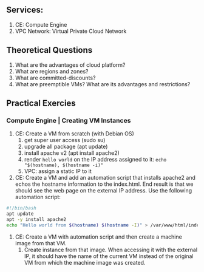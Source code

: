 
## Services:
1. CE: Compute Engine
1. VPC Network: Virtual Private Cloud Network

## Theoretical Questions
1. What are the advantages of cloud platform?
1. What are regions and zones?
1. What are committed-discounts?
1. What are preemptible VMs?  What are its advantages and restrictions?

## Practical Exercies

### Compute Engine | Creating VM Instances
1. CE: Create a VM from scratch (with Debian OS)
    1. get super user access (sudo su)
    1. upgrade all package (apt update)
    1. install apache v2 (apt install apache2)
    1. render `hello world` on the IP address assigned to it: `echo "$(hostname), $(hostname -i)"`
    1. VPC: assign a static IP to it
1. CE: Create a VM and add an automation script that installs apache2 and echos the hostname information to the index.html.  End result is that we should see the web page on the external IP address.  Use the following automation script:
```bash
#!/bin/bash
apt update 
apt -y install apache2
echo "Hello world from $(hostname) $(hostname -I)" > /var/www/html/index.html
```
1. CE: Create a VM with automation script and then create a machine image from that VM.
    1. Create instance from that image.  When accessing it with the external IP, it should have the name of the current VM instead of the original VM from which the machine image was created. 

